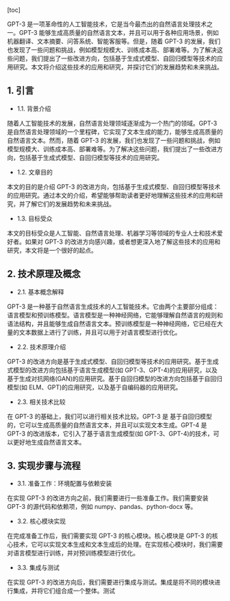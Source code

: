 
[toc]                    
                
                
GPT-3 是一项革命性的人工智能技术，它是当今最杰出的自然语言处理技术之一。GPT-3 能够生成高质量的自然语言文本，并且可以用于各种应用场景，例如机器翻译、文本摘要、问答系统、智能客服等。但是，随着 GPT-3 的发展，我们也发现了一些问题和挑战，例如模型规模大、训练成本高、部署难等。为了解决这些问题，我们提出了一些改进方向，包括基于生成式模型、自回归模型等技术的应用研究。本文将介绍这些技术的应用和研究，并探讨它们的发展趋势和未来挑战。

## 1. 引言

- 1.1. 背景介绍

随着人工智能技术的发展，自然语言处理领域逐渐成为一个热门的领域。GPT-3 是自然语言处理领域的一个里程碑，它实现了文本生成的能力，能够生成高质量的自然语言文本。然而，随着 GPT-3 的发展，我们也发现了一些问题和挑战，例如模型规模大、训练成本高、部署难等。为了解决这些问题，我们提出了一些改进方向，包括基于生成式模型、自回归模型等技术的应用研究。
- 1.2. 文章目的

本文的目的是介绍 GPT-3 的改进方向，包括基于生成式模型、自回归模型等技术的应用研究。通过本文的介绍，希望能够帮助读者更好地理解这些技术的应用和研究，并了解它们的发展趋势和未来挑战。
- 1.3. 目标受众

本文的目标受众是人工智能、自然语言处理、机器学习等领域的专业人士和技术爱好者。如果对 GPT-3 的改进方向感兴趣，或者想更深入地了解这些技术的应用和研究，本文将是一个很好的起点。

## 2. 技术原理及概念

- 2.1. 基本概念解释

GPT-3 是一种基于自然语言生成技术的人工智能技术。它由两个主要部分组成：语言模型和预训练模型。语言模型是一种神经网络，它能够理解自然语言的规则和语法结构，并且能够生成自然语言文本。预训练模型是一种神经网络，它已经在大量的文本数据上进行了训练，并且可以用于对语言模型进行优化。
- 2.2. 技术原理介绍

GPT-3 的改进方向是基于生成式模型、自回归模型等技术的应用研究。基于生成式模型的改进方向包括基于语言生成模型(如 GPT-3、GPT-4)的应用研究，以及基于生成对抗网络(GAN)的应用研究。基于自回归模型的改进方向包括基于自回归模型(如 ELM、GPT)的应用研究，以及基于自编码器的应用研究。
- 2.3. 相关技术比较

在 GPT-3 的基础上，我们可以进行相关技术比较。GPT-3 是 基于自回归模型的，它可以生成高质量的自然语言文本，并且可以实现文本生成。GPT-4 是 GPT-3 的改进版本，它引入了基于语言生成模型(如 GPT-3、GPT-4)的技术，可以更好地生成自然语言文本。

## 3. 实现步骤与流程

- 3.1. 准备工作：环境配置与依赖安装

在实现 GPT-3 的改进方向之前，我们需要进行一些准备工作。我们需要安装 GPT-3 的源代码和依赖项，例如 numpy、pandas、python-docx 等。
- 3.2. 核心模块实现

在完成准备工作后，我们需要实现 GPT-3 的核心模块。核心模块是 GPT-3 的核心技术，它可以实现文本生成和文本生成后的处理。在实现核心模块时，我们需要对语言模型进行训练，并对预训练模型进行优化。
- 3.3. 集成与测试

在实现 GPT-3 的改进方向后，我们需要进行集成与测试。集成是将不同的模块进行集成，并将它们组合成一个整体。测试

